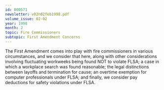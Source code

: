 ```yaml
---
id: 000571
newsletter: v02n02feb1998.pdf
volume_issue: 02-02
year: 1998
month: 2
topic: Fire Commissioners
subtopic: First Amendment Concerns
---
```


The First Amendment comes into play with fire commissioners in various circumstances, and we consider that here, along with other considerations involving fluctuating workweeks being found NOT to violate FLSA; a case in which a workplace search was found reasonable; the legal distinctions between layoffs and termination for cause; an overtime exemption for computer professionals under FLSA; and finally, we consider pay deductions for safety violations under FLSA.